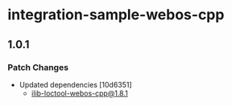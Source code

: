 # integration-sample-webos-cpp

## 1.0.1

### Patch Changes

- Updated dependencies [10d6351]
  - ilib-loctool-webos-cpp@1.8.1
